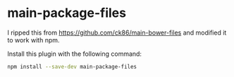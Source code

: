main-package-files
================

I ripped this from https://github.com/ck86/main-bower-files and modified it to work with npm.

Install this plugin with the following command:

```bash
npm install --save-dev main-package-files
```
